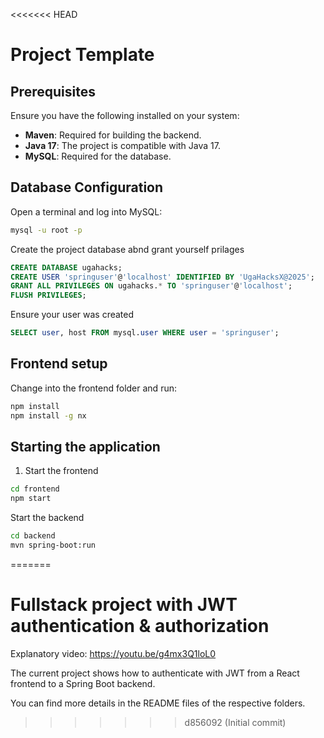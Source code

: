 <<<<<<< HEAD
# Project Template

## Prerequisites
Ensure you have the following installed on your system:
- **Maven**: Required for building the backend.
- **Java 17**: The project is compatible with Java 17.
- **MySQL**: Required for the database.

## Database Configuration

Open a terminal and log into MySQL:
   ```sh
   mysql -u root -p
   ```
Create the project database abnd grant yourself prilages
```sql
CREATE DATABASE ugahacks;
CREATE USER 'springuser'@'localhost' IDENTIFIED BY 'UgaHacksX@2025';
GRANT ALL PRIVILEGES ON ugahacks.* TO 'springuser'@'localhost';
FLUSH PRIVILEGES;
```

Ensure your user was created
```sql
SELECT user, host FROM mysql.user WHERE user = 'springuser';
```

## Frontend setup
Change into the frontend folder and run:
```sh
npm install
npm install -g nx
```

## Starting the application
1. Start the frontend
```sh
cd frontend
npm start
```

Start the backend
```sh
cd backend
mvn spring-boot:run
```
=======
# Fullstack project with JWT authentication & authorization

Explanatory video: https://youtu.be/g4mx3Q1loL0

The current project shows how to authenticate with JWT from a React frontend to a Spring Boot backend.

You can find more details in the README files of the respective folders.
>>>>>>> d856092 (Initial commit)
